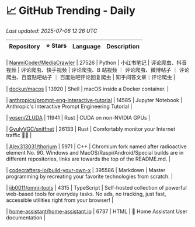 # 📈 GitHub Trending - Daily

_Last updated: 2025-07-06 12:26 UTC_

| Repository | ⭐ Stars | Language | Description |
|------------|--------:|----------|-------------|

| [NanmiCoder/MediaCrawler](https://github.com/NanmiCoder/MediaCrawler) | 27526 | Python | 小红书笔记 | 评论爬虫、抖音视频 | 评论爬虫、快手视频 | 评论爬虫、B 站视频 ｜ 评论爬虫、微博帖子 ｜ 评论爬虫、百度贴吧帖子 ｜ 百度贴吧评论回复爬虫 | 知乎问答文章｜评论爬虫 |

| [dockur/macos](https://github.com/dockur/macos) | 13920 | Shell | macOS inside a Docker container. |

| [anthropics/prompt-eng-interactive-tutorial](https://github.com/anthropics/prompt-eng-interactive-tutorial) | 14585 | Jupyter Notebook | Anthropic's Interactive Prompt Engineering Tutorial |

| [vosen/ZLUDA](https://github.com/vosen/ZLUDA) | 11941 | Rust | CUDA on non-NVIDIA GPUs |

| [GyulyVGC/sniffnet](https://github.com/GyulyVGC/sniffnet) | 26133 | Rust | Comfortably monitor your Internet traffic 🕵️‍♂️ |

| [Alex313031/thorium](https://github.com/Alex313031/thorium) | 5971 | C++ | Chromium fork named after radioactive element No. 90. Windows and MacOS/Raspi/Android/Special builds are in different repositories, links are towards the top of the README.md. |

| [codecrafters-io/build-your-own-x](https://github.com/codecrafters-io/build-your-own-x) | 395586 | Markdown | Master programming by recreating your favorite technologies from scratch. |

| [iib0011/omni-tools](https://github.com/iib0011/omni-tools) | 4315 | TypeScript | Self-hosted collection of powerful web-based tools for everyday tasks. No ads, no tracking, just fast, accessible utilities right from your browser! |

| [home-assistant/home-assistant.io](https://github.com/home-assistant/home-assistant.io) | 6737 | HTML | 📘 Home Assistant User documentation |
